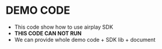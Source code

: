 # DEMO CODE

* This code show how to use airplay SDK      
* **THIS CODE CAN NOT RUN**        
* We can provide whole demo code + SDK lib + document           

 
